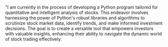 "I am currently in the process of developing a Python program tailored for quantitative and intelligent analysis of stocks. This endeavor involves harnessing the power of Python's robust libraries and algorithms to scrutinize stock market data, identify trends, and make informed investment decisions. The goal is to create a versatile tool that empowers investors with valuable insights, enhancing their ability to navigate the dynamic world of stock trading effectively.
